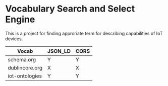 # Vocabulary Search and Select Engine

This is a project for finding approriate term for describing capabilities of IoT devices.

| Vocab | JSON_LD | CORS | 
| ------ | ------ | ------ |
| schema.org | Y | Y
| dublincore.org | X | X
| iot-ontologies | Y | Y
